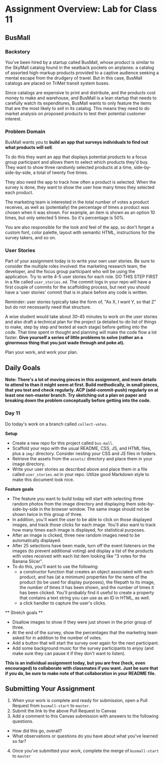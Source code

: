 # Assignment Overview: Lab for Class 11

## BusMall

### Backstory

You've been hired by a startup called BusMall, whose product is similar to the SkyMall catalog found in the seatback pockets on airplanes: a catalog of assorted high-markup products provided to a captive audience seeking a mental escape from the drudgery of travel. But in this case, BusMall catalogs are placed on TriMet transit system buses.

Since catalogs are expensive to print and distribute, and the products cost money to make and warehouse, and BusMall is a lean startup that needs to carefully watch its expenditures, BusMall wants to only feature the items that are the most likely to sell in its catalog. This means they need to do market analysis on proposed products to test their potential customer interest.

### Problem Domain

BusMall wants you to **build an app that surveys individuals to find out what products will sell**. 

To do this they want an app that displays potential products to a focus group participant and allows them to select which products they'd buy. They want to show three randomly selected products at a time, side-by-side-by-side, a total of twenty five times. 

They also need the app to track how often a product is selected. When the survey is done, they want to show the user how many times they selected each product.

The marketing team is interested in the total number of votes a product receives, as well as (potentially) the percentage of times a product was chosen when it was shown. For example, an item is shown as an option 10 times, but only selected 5 times. So it's percentage is 50%.

You are also responsible for the look and feel of the app, so don't forget a custom font, color palette, layout with semantic HTML, instructions for the survey takers, and so on.

### User Stories

Part of your assignment today is to write your own user stories. Be sure to consider the multiple roles involved: the marketing research team, the developer, and the focus group participant who will be using the application. Try to write 4-5 user stories for each role. DO THIS STEP FIRST in a file called `user_stories.md`. The commit logs in your repo will have a first couple of commits for the scaffolding process, but next you should have a 'user stories' commit that is in place before any code is written.

Reminder: user stories typically take the form of, "As X, I want Y, so that Z" but do not necessarily need that structure.

A wise student would take about 30-45 minutes to work on the user stories and also draft a technical plan for the project (a detailed to-do list of things to make, step by step and tested at each stage) before getting into the code. That time spent in thought and planning will make the code flow a lot faster. **Give yourself a series of little problems to solve (rather an a ginormous thing that you just wade through and poke at).**

Plan your work, and work your plan.

## Daily Goals

**Note: There's a lot of moving pieces in this assignment, and more details to attend to than it might seem at first. Build methodically, in small pieces, that you test and check regularly. ACP (add-commit-push) regularly on at least one non-master branch. Try sketching out a plan on paper and breaking down the problem conceptually before getting into the code.**

### Day 11

Do today's work on a branch called `collect-votes`.

**Setup**
* Create a new repo for this project called `bus-mall`.
* Scaffold your repo with the usual README, CSS, JS, and HTML files, plus a `img/` directory. Consider nesting your CSS and JS files in folders.
* Retrieve the assets from the `assets/` directory and place them in your image directory.
* Write your user stories as described above and place them in a file called `user_stories.md` in your repo. Utilize good Markdown style to make this document look nice.

**Feature goals**
* The feature you want to build today will start with selecting three random photos from the image directory and displaying them side-by-side-by-side in the browser window. The same image should not be shown twice in this group of three.
* In addition, you'll want the user to be able to click on those displayed images, and track those clicks for each image. You'll also want to track how many times each image is displayed, for statistical purposes.
* After an image is clicked, three new random images need to be automatically displayed. 
* After 25 selections have been made, turn off the event listeners on the images (to prevent additional voting) and display a list of the products with votes received with each list item looking like "3 votes for the Banana Slicer".
* To do this, you'll want to use the following:
    * a constructor function that creates an object associated with each product, and has (at a minimum) properties for the name of the product (to be used for display purposes), the filepath to its image, the number of times it has been shown, and the number of times it has been clicked. You'll probably find it useful to create a property that contains a text string you can use as an ID in HTML, as well.
    * a click handler to capture the user's clicks.


** Stretch goals **
* Disallow images to show if they were just shown in the prior group of three.
* At the end of the survey, show the percentages that the marketing team asked for in addition to the number of votes.
* Add a button that will start the survey over again for the next participant.
* Add some background music for the survey participants to enjoy (and make sure they can pause it if they don't want to listen).

**This is an individual assignment today, but you are free (heck, even encouraged) to collaborate with classmates if you want. Just be sure that if you do, be sure to make note of that collaboration in your README file.**

## Submitting Your Assignment

1. When your work is complete and ready for submission, open a Pull Request from `busmall-start` to `master`.
2. Submit the link to the above Pull Request to Canvas
3. Add a comment to this Canvas submission with answers to the following questions.
  - How did this go, overall?
  - What observations or questions do you have about what you've learned so far?
4. Once you've submitted your work, complete the merge of `busmall-start` to `master`